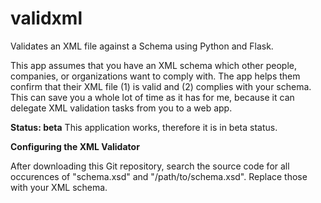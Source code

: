 # validxml

Validates an XML file against a Schema using Python and Flask.

This app assumes that you have an XML schema which other people, companies,
or organizations want to comply with.  The app helps them confirm that their
XML file (1) is valid and (2) complies with your schema.  This can save you
a whole lot of time as it has for me, because it can delegate XML validation
tasks from you to a web app.

**Status: beta**
This application works, therefore it is in beta status.

**Configuring the XML Validator**

After downloading this Git repository, search the source code for all
occurences of "schema.xsd" and "/path/to/schema.xsd".  Replace those with
your XML schema.
